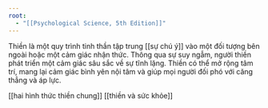 ```yaml
---
root:
  - "[[Psychological Science, 5th Edition]]"
---
```

Thiền là một quy trình tinh thần tập trung [[sự chú ý]] vào một đối tượng bên ngoài hoặc một cảm giác nhận thức. Thông qua sự suy ngẫm, người thiền phát triển một cảm giác sâu sắc về sự tĩnh lặng. Thiền có thể mở rộng tâm trí, mang lại cảm giác bình yên nội tâm và giúp mọi người đối phó với căng thẳng và áp lực.

[[hai hình thức thiền chung]]
[[thiền và sức khỏe]]